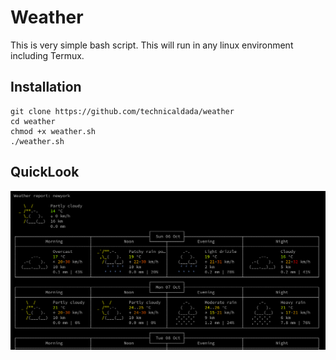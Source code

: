 # Weather
This is very simple bash script. This will run in any linux environment including Termux.

## Installation
```
git clone https://github.com/technicaldada/weather
cd weather
chmod +x weather.sh
./weather.sh
```

## QuickLook
<img src="weather.png">

